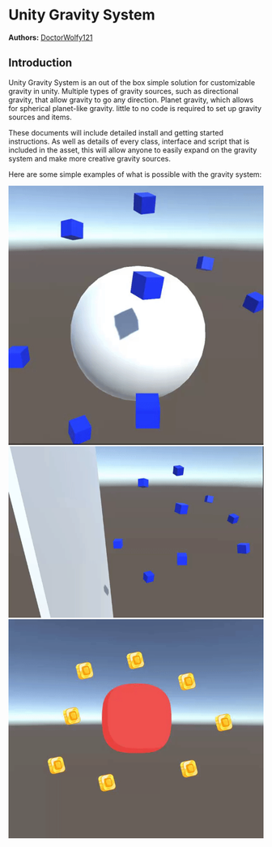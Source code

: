 # Unity Gravity System

**Authors:** [DoctorWolfy121](https://github.com/DoctorWolfy121)

## Introduction

Unity Gravity System is an out of the box simple solution for customizable gravity in unity. Multiple types of gravity sources, such as directional gravity, that allow gravity to go any direction. Planet gravity, which allows for spherical planet-like gravity. little to no code is required to set up gravity sources and items.

These documents will include detailed install and getting started instructions. As well as details of every class, interface and script that is included in the asset, this will allow anyone to easily expand on the gravity system and make more creative gravity sources.

Here are some simple examples of what is possible with the gravity system:

<p align="center">
<img src="./img/GravitySystem.gif" alt="Planet Gravity 3D">
<img src="./img/GravitySystem2.gif" alt="Directional Gravity 3D">
<img src="./img/GravitySystem3.gif" alt="Planet Gravity 2D">
</p>

